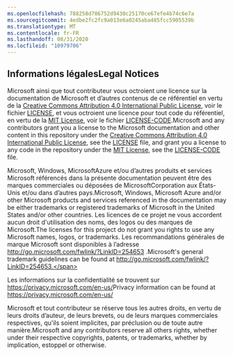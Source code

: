 ```yaml
---
ms.openlocfilehash: 788258d786752d9430c25170ce67efe4b74c6e7a
ms.sourcegitcommit: 4edbe2fc2fc9a013e6a0245aba485fcc5905539b
ms.translationtype: MT
ms.contentlocale: fr-FR
ms.lasthandoff: 08/31/2020
ms.locfileid: "10979706"
---
```

## <span data-ttu-id="980fa-101">Informations légales</span><span class="sxs-lookup"><span data-stu-id="980fa-101">Legal Notices</span></span>
<span data-ttu-id="980fa-102">Microsoft ainsi que tout contributeur vous octroient une licence sur la documentation de Microsoft et d’autres contenus de ce référentiel en vertu de la [Creative Commons Attribution 4.0 International Public License](https://creativecommons.org/licenses/by/4.0/legalcode), voir le fichier [LICENSE](LICENSE), et vous octroient une licence pour tout code du référentiel, en vertu de la [MIT License](https://opensource.org/licenses/MIT), voir le fichier [LICENSE-CODE](LICENSE-CODE).</span><span class="sxs-lookup"><span data-stu-id="980fa-102">Microsoft and any contributors grant you a license to the Microsoft documentation and other content in this repository under the [Creative Commons Attribution 4.0 International Public License](https://creativecommons.org/licenses/by/4.0/legalcode), see the [LICENSE](LICENSE) file, and grant you a license to any code in the repository under the [MIT License](https://opensource.org/licenses/MIT), see the [LICENSE-CODE](LICENSE-CODE) file.</span></span>

<span data-ttu-id="980fa-103">Microsoft, Windows, MicrosoftAzure et/ou d’autres produits et services Microsoft référencés dans la présente documentation peuvent être des marques commerciales ou déposées de MicrosoftCorporation aux États-Unis et/ou dans d’autres pays.</span><span class="sxs-lookup"><span data-stu-id="980fa-103">Microsoft, Windows, Microsoft Azure and/or other Microsoft products and services referenced in the documentation may be either trademarks or registered trademarks of Microsoft in the United States and/or other countries.</span></span>
<span data-ttu-id="980fa-104">Les licences de ce projet ne vous accordent aucun droit d'utilisation des noms, des logos ou des marques de Microsoft.</span><span class="sxs-lookup"><span data-stu-id="980fa-104">The licenses for this project do not grant you rights to use any Microsoft names, logos, or trademarks.</span></span>
<span data-ttu-id="980fa-105">Les recommandations générales de marque Microsoft sont disponibles à l’adresse http://go.microsoft.com/fwlink/?LinkID=254653 .</span><span class="sxs-lookup"><span data-stu-id="980fa-105">Microsoft's general trademark guidelines can be found at http://go.microsoft.com/fwlink/?LinkID=254653.</span></span>

<span data-ttu-id="980fa-106">Les informations sur la confidentialité se trouvent sur https://privacy.microsoft.com/en-us/</span><span class="sxs-lookup"><span data-stu-id="980fa-106">Privacy information can be found at https://privacy.microsoft.com/en-us/</span></span>

<span data-ttu-id="980fa-107">Microsoft et tout contributeur se réserve tous les autres droits, en vertu de leurs droits d’auteur, de leurs brevets, ou de leurs marques commerciales respectives, qu'ils soient implicites, par préclusion ou de toute autre manière.</span><span class="sxs-lookup"><span data-stu-id="980fa-107">Microsoft and any contributors reserve all others rights, whether under their respective copyrights, patents, or trademarks, whether by implication, estoppel or otherwise.</span></span>